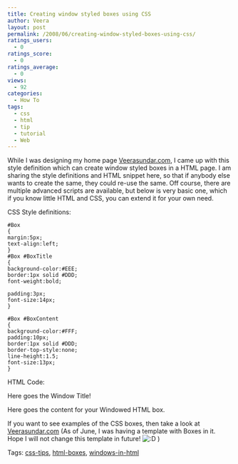 ```yaml
---
title: Creating window styled boxes using CSS
author: Veera
layout: post
permalink: /2008/06/creating-window-styled-boxes-using-css/
ratings_users:
  - 0
ratings_score:
  - 0
ratings_average:
  - 0
views:
  - 92
categories:
  - How To
tags:
  - css
  - html
  - tip
  - tutorial
  - Web
---
```


While I was designing my home page [Veerasundar.com][1], I came up with this style definition which can create window styled boxes in a HTML page. I am sharing the style definitions and HTML snippet here, so that if anybody else wants to create the same, they could re-use the same. Off course, there are multiple advanced scripts are available, but below is very basic one, which if you know little HTML and CSS, you can extend it for your own need.

 [1]: http://www.veerasundar.com



CSS Style definitions:  
  


    #Box
    {
    margin:5px;
    text-align:left;
    }
    #Box #BoxTitle
    {
    background-color:#EEE;
    border:1px solid #DDD;
    font-weight:bold;
    
    padding:3px;
    font-size:14px;
    }
    
    #Box #BoxContent
    {
    background-color:#FFF;
    padding:10px;
    border:1px solid #DDD;
    border-top-style:none;
    line-height:1.5;
    font-size:13px;
    }

  
HTML Code:  


  
  
Here goes the Window Title!  
  
  
Here goes the content for your Windowed HTML box.  
  
  


If you want to see examples of the CSS boxes, then take a look at [Veerasundar.com][1] (As of June, I was having a template with Boxes in it. Hope I will not change this template in future! ![:D][2] )

 [2]: http://veerasundar.com/blog/wp-includes/images/smilies/icon_biggrin.gif



Tags: [css-tips][3], [html-boxes][4], [windows-in-html][5]

 [3]: http://technorati.com/tag/css-tips
 [4]: http://technorati.com/tag/html-boxes
 [5]: http://technorati.com/tag/windows-in-html